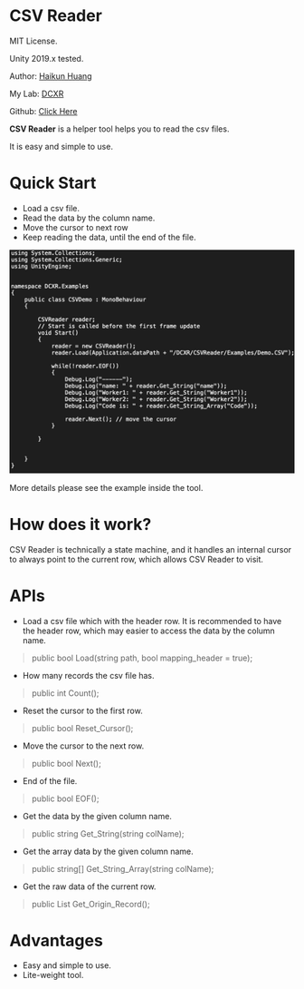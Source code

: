 # CSV Reader
MIT License.

Unity 2019.x tested.

Author: [Haikun Huang](https://quincyhuang.github.io/Webpage/index.html)

My Lab: [DCXR](https://craigyulab.wordpress.com/code/)

Github: [Click Here](https://github.com/quincyhuang/DCXRKit)

**CSV Reader** is a helper tool helps you to read the csv files. 

It is easy and simple to use. 

# Quick Start
* Load a csv file.
* Read the data by the column name.
* Move the cursor to next row
* Keep reading the data, until the end of the file.

![](1.png)

More details please see the example inside the tool.

# How does it work?
CSV Reader is technically a state machine, and it handles an internal cursor to always point to the current row, which allows CSV Reader to visit. 

# APIs
* Load a csv file which with the header row.  It is recommended to have the header row, which may easier to access the data by  the column name.
>public bool Load(string path, bool mapping_header = true);

* How many records the csv file has.
>public int Count();

* Reset the cursor to the first row.
>public bool Reset_Cursor();

* Move the cursor to the next row.
>public bool Next();

* End of the file.
>public bool EOF();

* Get the data by the given column name.
>public string Get_String(string colName);

* Get the array data by the given column name.
>public string[] Get_String_Array(string colName);

* Get the raw data of the current row.
>public List<string> Get_Origin_Record();

# Advantages
* Easy and simple to use.
* Lite-weight tool.


